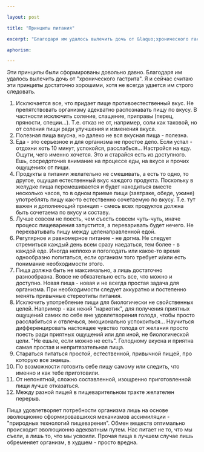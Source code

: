 ```yaml
---

layout: post

title: "Принципы питания"

excerpt: "Благодаря им удалось вылечить дочь от &laquo;хронического гастрита&raquo;"

aphorism:

---
```


Эти принципы были сформированы довольно давно. Благодаря им удалось вылечить дочь от "хронического гастрита". Я и сейчас считаю эти принципы достаточно хорошими, хотя не всегда удается им строго следовать.

1. Исключается все, что придает пище противоестественный вкус. Не препятствовать организму адекватно распознавать пищу по вкусу. В частности исключить соление, слащение, приправы (перец, пряности, специи...). Т.е. отказ не от, например, соли как таковой, но от соления пищи ради улучшения и изменения вкуса.
2. Полезная пища вкусна, но далеко не вся вкусная пища - полезна.
3. Еда - это серьезное и для организма не простое дело. Если устал - отдохни хоть 10 минут, успокойся, расслабься... Настройся на еду. Ощути, чего именно хочется. Это и старайся есть из доступного. Ешь, сосредоточив внимание на процессе еды, на вкусе и прочих ощущениях от пищи.
4. Продукты в питании желательно не смешивать, а есть то одно, то другое, ощущая естественный вкус каждого продукта. Поскольку в желудке пища перемешивается и будет находиться вместе несколько часов, то в одном приеме пищи (завтраке, обеде, ужине) употреблять пищу как-то естественно сочетаемую по вкусу. Т.е. тут важен и дополняющий принцип - смесь всех продуктов должна быть сочетаема по вкусу и составу.
5. Лучше совсем не поесть, чем съесть совсем чуть-чуть, иначе процесс пищеварения запустится, а переваривать будет нечего. Не перехватывать пищу между целенаправленной едой.
6. Регулярное и равномерное питание - не догма. Не следует стремиться каждый день всем сразу наедаться, тем более - в каждой еде. Иногда неплохо и поголодать или какое-то время однообразно попитаться, если организм того требует и/или есть понимание необходимости этого.
7. Пища должна быть не максимально, а лишь достаточно разнообразна. Вовсе не обязательно есть все, что можно и доступно. Новая пища - новая и не всегда простая задача для организма. При необходимости следует аккуратно и постепенно менять привычные стереотипы питания.
8. Исключить употребление пищи для биологически не свойственных целей. Например - как некий "наркотик", для получения приятных ощущений самих по себе вне удовлетворения голода, чтобы просто расслабиться и отвлечься, эмоционально успокоиться... Научиться дифференцировать настоящее чувство голода от желания просто поесть ради приятных ощущений или для иной, не биологической цели. "Не ешьте, если можно не есть". Голодному вкусна и приятна самая простая и непритязательная пища.
9. Стараться питаться простой, естественной, привычной пищей, про которую все знаешь.
10. По возможности готовить себе пищу самому или следить, что именно и как тебе приготовили.
11. От непонятной, сложно составленной, изощренно приготовленной пищи лучше отказаться.
12. Между разной пищей в пищеварительном тракте желателен перерыв.

Пища удовлетворяет потребности организма лишь на основе эволюционно сформировавшихся механизмов ассимиляции - "природных технологий пищеварения". Обмен веществ оптимально происходит эволюционно адекватным путем. Нас питает не то, что мы съели, а лишь то, что мы усвоили. Прочая пища в лучшем случае лишь обременяет организм, в худшем - просто вредна.



